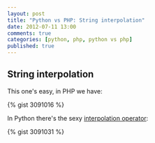 ```yaml
---
layout: post
title: "Python vs PHP: String interpolation"
date: 2012-07-11 13:00
comments: true
categories: [python, php, python vs php]
published: true
---
```

## String interpolation

This one's easy, in PHP we have:

{% gist 3091016 %}

In Python there's the sexy [interpolation operator](http://docs.python.org/library/stdtypes.html#string-formatting-operations):

{% gist 3091031 %}